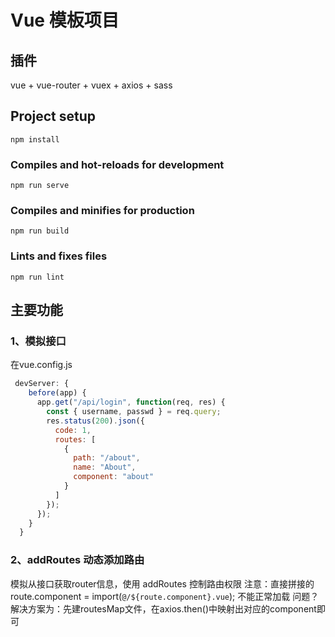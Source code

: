 # Vue 模板项目
## 插件
vue + vue-router + vuex + axios + sass 

## Project setup
```
npm install
```

### Compiles and hot-reloads for development
```
npm run serve
```

### Compiles and minifies for production
```
npm run build
```

### Lints and fixes files
```
npm run lint
```

## 主要功能
### 1、模拟接口
在vue.config.js
```js
 devServer: {
    before(app) {
      app.get("/api/login", function(req, res) {
        const { username, passwd } = req.query;
        res.status(200).json({
          code: 1,
          routes: [
            {
              path: "/about",
              name: "About",
              component: "about"
            }
          ]
        });
      });
    }
  }
```
### 2、addRoutes 动态添加路由
模拟从接口获取router信息，使用 addRoutes 控制路由权限
注意：直接拼接的 route.component = import(`@/${route.component}.vue`); 不能正常加载  问题？
解决方案为：先建routesMap文件，在axios.then()中映射出对应的component即可